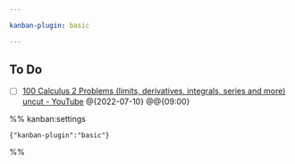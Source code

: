 ```yaml
---

kanban-plugin: basic

---
```


## To Do

- [ ] [100 Calculus 2 Problems (limits, derivatives, integrals, series and more) uncut - YouTube](https://www.youtube.com/watch?v=Kwyk_mteyNc&ab_channel=blackpenredpen) @{2022-07-10} @@{09:00}




%% kanban:settings
```
{"kanban-plugin":"basic"}
```
%%